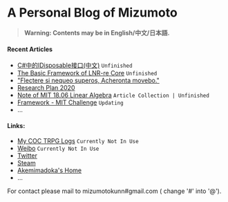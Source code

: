 # A Personal Blog of Mizumoto

> __Warning: Contents may be in English/中文/日本語.__

#### Recent Articles
- [C#中的IDisposable接口(中文)](/Blog_CSharp/IDisposable.md)  `Unfinished`
- [The Basic Framework of LNR-re Core](/LNR-re/Framework.md)  `Unfinished`
- ["Flectere si nequeo superos, Acheronta movebo."](/Itazura/Flectere.md)
- [Research Plan 2020](/ResearchPlan/Plan2020.md)
- [Note of MIT 18.06 Linear Algebra](/LinearAlgebra/Index.md)  `Article Collection | Unfinished`
- [Framework - MIT Challenge](/MITchallenge/Index.md) `Updating`
- ...

#### Links:
- [My COC TRPG Logs](https://www.mizumoto.ml:10031)   `Currently Not In Use`
- [Weibo](https://weibo.com/mizumoto/)  `Currently Not In Use`
- [Twitter](https://twitter.com/M1zumoto)
- [Steam](https://steamcommunity.com/id/mouxiaomo/)
- [Akemimadoka's Home](https://syaro.hotococoa.moe/wordpress/)
- ...


For contact please mail to mizumotokunn#gmail.com ( change '#' into '@').
